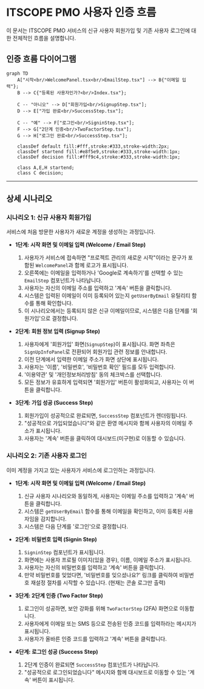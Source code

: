 # ITSCOPE PMO 사용자 인증 흐름

이 문서는 ITSCOPE PMO 서비스의 신규 사용자 회원가입 및 기존 사용자 로그인에 대한 전체적인 흐름을 설명합니다.

## 인증 흐름 다이어그램

```mermaid
graph TD
    A["시작<br/>WelcomePanel.tsx<br/>EmailStep.tsx"] --> B{"이메일 입력"};
    B --> C{"등록된 사용자인가?<br/>Index.tsx"};

    C -- "아니오" --> D["회원가입<br/>SignupStep.tsx"];
    D --> E["가입 완료<br/>SuccessStep.tsx"];

    C -- "예" --> F["로그인<br/>SigninStep.tsx"];
    F --> G["2단계 인증<br/>TwoFactorStep.tsx"];
    G --> H["로그인 완료<br/>SuccessStep.tsx"];

    classDef default fill:#fff,stroke:#333,stroke-width:2px;
    classDef startend fill:#e8f5e9,stroke:#333,stroke-width:1px;
    classDef decision fill:#fff9c4,stroke:#333,stroke-width:1px;
    
    class A,E,H startend;
    class C decision;
```

---

## 상세 시나리오

### 시나리오 1: 신규 사용자 회원가입

서비스에 처음 방문한 사용자가 새로운 계정을 생성하는 과정입니다.

-   **1단계: 시작 화면 및 이메일 입력 (Welcome / Email Step)**
    1.  사용자가 서비스에 접속하면 "프로젝트 관리의 새로운 시작"이라는 문구가 포함된 `WelcomePanel`과 함께 로고가 표시됩니다.
    2.  오른쪽에는 이메일을 입력하거나 'Google로 계속하기'를 선택할 수 있는 `EmailStep` 컴포넌트가 나타납니다.
    3.  사용자는 자신의 이메일 주소를 입력하고 '계속' 버튼을 클릭합니다.
    4.  시스템은 입력된 이메일이 이미 등록되어 있는지 `getUserByEmail` 유틸리티 함수를 통해 확인합니다.
    5.  이 시나리오에서는 등록되지 않은 신규 이메일이므로, 시스템은 다음 단계를 '회원가입'으로 결정합니다.

-   **2단계: 회원 정보 입력 (Signup Step)**
    1.  사용자에게 '회원가입' 화면(`SignupStep`)이 표시됩니다. 화면 좌측은 `SignUpInfoPanel`로 전환되어 회원가입 관련 정보를 안내합니다.
    2.  이전 단계에서 입력한 이메일 주소가 화면 상단에 표시됩니다.
    3.  사용자는 '이름', '비밀번호', '비밀번호 확인' 필드를 모두 입력합니다.
    4.  '이용약관' 및 '개인정보처리방침' 동의 체크박스를 선택합니다.
    5.  모든 정보가 유효하게 입력되면 '회원가입' 버튼이 활성화되고, 사용자는 이 버튼을 클릭합니다.

-   **3단계: 가입 성공 (Success Step)**
    1.  회원가입이 성공적으로 완료되면, `SuccessStep` 컴포넌트가 렌더링됩니다.
    2.  "성공적으로 가입되었습니다"와 같은 환영 메시지와 함께 사용자의 이메일 주소가 표시됩니다.
    3.  사용자는 '계속' 버튼을 클릭하여 대시보드(미구현)로 이동할 수 있습니다.

### 시나리오 2: 기존 사용자 로그인

이미 계정을 가지고 있는 사용자가 서비스에 로그인하는 과정입니다.

-   **1단계: 시작 화면 및 이메일 입력 (Welcome / Email Step)**
    1.  신규 사용자 시나리오와 동일하게, 사용자는 이메일 주소를 입력하고 '계속' 버튼을 클릭합니다.
    2.  시스템은 `getUserByEmail` 함수를 통해 이메일을 확인하고, 이미 등록된 사용자임을 감지합니다.
    3.  시스템은 다음 단계를 '로그인'으로 결정합니다.

-   **2단계: 비밀번호 입력 (Signin Step)**
    1.  `SigninStep` 컴포넌트가 표시됩니다.
    2.  화면에는 사용자 프로필 이미지(있을 경우), 이름, 이메일 주소가 표시됩니다.
    3.  사용자는 자신의 비밀번호를 입력하고 '계속' 버튼을 클릭합니다.
    4.  만약 비밀번호를 잊었다면, '비밀번호를 잊으셨나요?' 링크를 클릭하여 비밀번호 재설정 절차를 시작할 수 있습니다. (현재는 콘솔 로그만 출력)

-   **3단계: 2단계 인증 (Two Factor Step)**
    1.  로그인이 성공하면, 보안 강화를 위해 `TwoFactorStep` (2FA) 화면으로 이동합니다.
    2.  사용자에게 이메일 또는 SMS 등으로 전송된 인증 코드를 입력하라는 메시지가 표시됩니다.
    3.  사용자가 올바른 인증 코드를 입력하고 '계속' 버튼을 클릭합니다.

-   **4단계: 로그인 성공 (Success Step)**
    1.  2단계 인증이 완료되면 `SuccessStep` 컴포넌트가 나타납니다.
    2.  "성공적으로 로그인되었습니다" 메시지와 함께 대시보드로 이동할 수 있는 '계속' 버튼이 표시됩니다. 